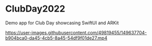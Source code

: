 # ClubDay2022
Demo app for Club Day showcasing SwiftUI and ARKit

https://user-images.githubusercontent.com/49819455/149637704-b904bca0-da45-4cb5-8a45-54df9f01de27.mp4

